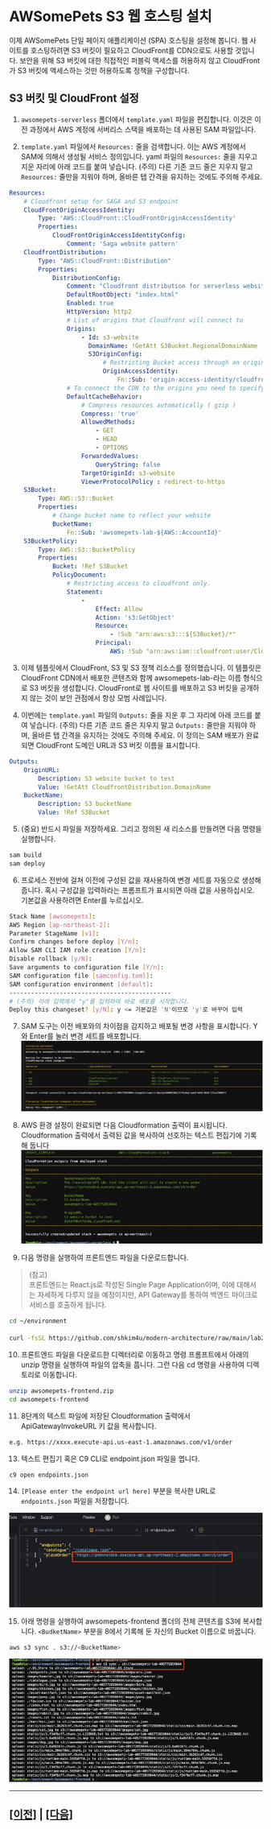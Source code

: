 # AWSomePets S3 웹 호스팅 설치

이제 AWSomePets 단일 페이지 애플리케이션 (SPA) 호스팅을 설정해 봅니다. 웹 사이트를 호스팅하려면 S3 버킷이 필요하고 CloudFront를 CDN으로도 사용할 것입니다. 보안을 위해 S3 버킷에 대한 직접적인 퍼블릭 액세스를 허용하지 않고 CloudFront가 S3 버킷에 액세스하는 것만 허용하도록 정책을 구성합니다.

## S3 버킷 및 CloudFront 설정
1. ```awsomepets-serverless``` 폴더에서 ```template.yaml``` 파일을 편집합니다. 이것은 이전 과정에서 AWS 계정에 서버리스 스택을 배포하는 데 사용된 SAM 파일입니다.<br>

2. ```template.yaml``` 파일에서 ```Resources:``` 줄을 검색합니다. 이는 AWS 계정에서 SAM에 의해서 생성될 서비스 정의입니다. yaml 파일의 ```Resources:``` 줄을 지우고 지운 자리에 아래 코드를 붙여 넣습니다. (주의) 다른 기존 코드 줄은 지우지 말고 ```Resources:``` 줄만을 지워야 하며, 올바른 탭 간격을 유지하는 것에도 주의해 주세요.<br>
```yaml
Resources:
    # Cloudfront setup for SAGA and S3 endpoint
    CloudFrontOriginAccessIdentity:
        Type: 'AWS::CloudFront::CloudFrontOriginAccessIdentity'
        Properties:
            CloudFrontOriginAccessIdentityConfig:
                Comment: 'Saga website pattern'
    CloudfrontDistribution:
        Type: "AWS::CloudFront::Distribution"
        Properties:
            DistributionConfig:
                Comment: "Cloudfront distribution for serverless website"
                DefaultRootObject: "index.html"
                Enabled: true
                HttpVersion: http2
                # List of origins that Cloudfront will connect to
                Origins:
                    - Id: s3-website
                      DomainName: !GetAtt S3Bucket.RegionalDomainName
                      S3OriginConfig:
                          # Restricting Bucket access through an origin access identity
                          OriginAccessIdentity:
                              Fn::Sub: 'origin-access-identity/cloudfront/${CloudFrontOriginAccessIdentity}'
                # To connect the CDN to the origins you need to specify behaviours
                DefaultCacheBehavior:
                    # Compress resources automatically ( gzip )
                    Compress: 'true'
                    AllowedMethods:
                        - GET
                        - HEAD
                        - OPTIONS
                    ForwardedValues:
                        QueryString: false
                    TargetOriginId: s3-website
                    ViewerProtocolPolicy : redirect-to-https
    S3Bucket:
        Type: AWS::S3::Bucket
        Properties:
            # Change bucket name to reflect your website
            BucketName:
                Fn::Sub: 'awsomepets-lab-${AWS::AccountId}'
    S3BucketPolicy:
        Type: AWS::S3::BucketPolicy
        Properties:
            Bucket: !Ref S3Bucket
            PolicyDocument:
                # Restricting access to cloudfront only.
                Statement:
                    -
                        Effect: Allow
                        Action: 's3:GetObject'
                        Resource:
                            - !Sub "arn:aws:s3:::${S3Bucket}/*"
                        Principal:
                            AWS: !Sub "arn:aws:iam::cloudfront:user/CloudFront Origin Access Identity ${CloudFrontOriginAccessIdentity}"
```


3. 이제 템플릿에서 CloudFront, S3 및 S3 정책 리소스를 정의했습니다. 이 템플릿은 CloudFront CDN에서 배포한 콘텐츠와 함께 awsomepets-lab-<YourAccountId>라는 이름 형식으로 S3 버킷을 생성합니다. CloudFront로 웹 사이트를 배포하고 S3 버킷을 공개하지 않는 것이 보안 관점에서 항상 모범 사례입니다.

4. 이번에는 ```template.yaml``` 파일의 ```Outputs:``` 줄을 지운 후 그 자리에 아래 코드를 붙여 넣습니다. (주의) 다른 기존 코드 줄은 지우지 말고 ```Outputs:``` 줄만을 지워야 하며, 올바른 탭 간격을 유지하는 것에도 주의해 주세요. 이 정의는 SAM 배포가 완료되면 CloudFront 도메인 URL과 S3 버킷 이름을 표시합니다.
```yaml
Outputs:
    OriginURL:
        Description: S3 website bucket to test
        Value: !GetAtt CloudfrontDistribution.DomainName
    BucketName:
        Description: S3 bucketName
        Value: !Ref S3Bucket
```

5. (중요) 반드시 파일을 저장하세요. 그리고 정의된 새 리소스를 만들려면 다음 명령을 실행합니다.
```bash
sam build
sam deploy
```

6. 프로세스 전반에 걸쳐 이전에 구성된 값을 재사용하여 변경 세트를 자동으로 생성해 줍니다. 혹시 구성값을 입력하라는 프롬프트가 표시되면 아래 값을 사용하십시오. 기본값을 사용하려면 Enter를 누르십시오.

```bash
Stack Name [awsomepets]: 
AWS Region [ap-northeast-2]: 
Parameter StageName [v1]:
Confirm changes before deploy [Y/n]: 
Allow SAM CLI IAM role creation [Y/n]:
Disable rollback [y/N]: 
Save arguments to configuration file [Y/n]: 
SAM configuration file [samconfig.toml]:
SAM configuration environment [default]:
---------------------------------------------
# (주의) 아래 입력에서 "y"를 입력하여 바로 배포를 시작합니다.
Deploy this changeset? [y/N]: y <= 기본값은 'N'이므로 'y'로 바꾸어 입력
```

7. SAM 도구는 이전 배포와의 차이점을 감지하고 배포될 변경 사항을 표시합니다. Y와 Enter를 눌러 변경 세트를 배포합니다.
![SAM CLI Changes](assets/sam-cli-changeset-ko-kr.png)

8. AWS 환경 설정이 완료되면 다음 Cloudformation 출력이 표시됩니다. Cloudformation 출력에서 출력된 값을 복사하여 선호하는 텍스트 편집기에 기록해 둡니다<br>
![SAM CLI Output 2](assets/sam-cli-output2-ko-kr.png)



9. 다음 명령을 실행하여 프론트엔드 파일을 다운로드합니다.<br>
> (참고)<br>
> 프론트엔드는 React.js로 작성된 Single Page Application이며, 이에 대해서는 자세하게 다루지 않을 예정이지만, API Gateway를 통하여 백엔드 마이크로서비스를 호출하게 됩니다.

```bash
cd ~/environment

curl -fsSL https://github.com/shkim4u/modern-architecture/raw/main/lab2-saga/resources/awsomepets-frontend.zip -o awsomepets-frontend.zip
```

10. 프론트엔드 파일을 다운로드한 디렉터리로 이동하고 명령 프롬프트에서 아래의 unzip 명령을 실행하여 파일의 압축을 풉니다. 그런 다음 cd 명령을 사용하여 디렉토리로 이동합니다.
```bash
unzip awsomepets-frontend.zip
cd awsomepets-frontend
```

11. 8단계의 텍스트 파일에 저장된 Cloudformation 출력에서 ApiGatewayInvokeURL 키 값을 복사합니다.
```bash
e.g. https://xxxx.execute-api.us-east-1.amazonaws.com/v1/order
```

13. 텍스트 편집기 혹은 C9 CLI로 endpoint.json 파일을 엽니다.<br>
```bash
c9 open endpoints.json
```

[//]: # (![Endpoint File]&#40;assets/endpoints-file.png&#41;)

14. ```[Please enter the endpoint url here]``` 부분을 복사한 URL로 ```endpoints.json``` 파일을 저장합니다.

![Endpoint File](assets/endpoints-file-set.png)

15. 아래 명령을 실행하여 awsomepets-frontend 폴더의 전체 콘텐츠를 S3에 복사합니다. ```<BudketName>``` 부분을 8에서 기록해 둔 자신의 Bucket 이름으로 바꿉니다.
```bash
aws s3 sync . s3://<BucketName>
```
![](assets/upload-frontend.png)


---

## [[이전]](2-configure-api-gateway-websocket.md) | [[다음]](4-navigate-awsomepets-application.md)
